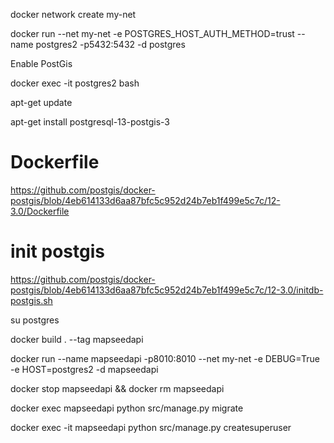docker network create my-net

docker run --net my-net -e POSTGRES_HOST_AUTH_METHOD=trust --name postgres2 -p5432:5432 -d postgres

Enable PostGis

docker exec -it postgres2 bash

apt-get update

apt-get install postgresql-13-postgis-3

# Dockerfile
https://github.com/postgis/docker-postgis/blob/4eb614133d6aa87bfc5c952d24b7eb1f499e5c7c/12-3.0/Dockerfile

# init postgis
https://github.com/postgis/docker-postgis/blob/4eb614133d6aa87bfc5c952d24b7eb1f499e5c7c/12-3.0/initdb-postgis.sh

su postgres

docker build . --tag mapseedapi

docker run --name mapseedapi -p8010:8010 --net my-net -e DEBUG=True -e HOST=postgres2 -d mapseedapi


docker stop mapseedapi && docker rm mapseedapi


docker exec mapseedapi python src/manage.py migrate

docker exec -it mapseedapi python src/manage.py createsuperuser